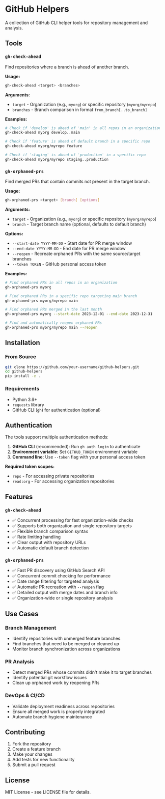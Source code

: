 # GitHub Helpers

A collection of GitHub CLI helper tools for repository management and analysis.

## Tools

### `gh-check-ahead`
Find repositories where a branch is ahead of another branch.

**Usage:**
```bash
gh-check-ahead <target> <branches>
```

**Arguments:**
- `target` - Organization (e.g., `myorg`) or specific repository (`myorg/myrepo`)
- `branches` - Branch comparison in format `from_branch[..to_branch]`

**Examples:**
```bash
# Check if 'develop' is ahead of 'main' in all repos in an organization
gh-check-ahead myorg develop..main

# Check if 'feature' is ahead of default branch in a specific repo
gh-check-ahead myorg/myrepo feature

# Check if 'staging' is ahead of 'production' in a specific repo
gh-check-ahead myorg/myrepo staging..production
```

### `gh-orphaned-prs`
Find merged PRs that contain commits not present in the target branch.

**Usage:**
```bash
gh-orphaned-prs <target> [branch] [options]
```

**Arguments:**
- `target` - Organization (e.g., `myorg`) or specific repository (`myorg/myrepo`)
- `branch` - Target branch name (optional, defaults to default branch)

**Options:**
- `--start-date YYYY-MM-DD` - Start date for PR merge window
- `--end-date YYYY-MM-DD` - End date for PR merge window
- `--reopen` - Recreate orphaned PRs with the same source/target branches
- `--token TOKEN` - GitHub personal access token

**Examples:**
```bash
# Find orphaned PRs in all repos in an organization
gh-orphaned-prs myorg

# Find orphaned PRs in a specific repo targeting main branch
gh-orphaned-prs myorg/myrepo main

# Find orphaned PRs merged in the last month
gh-orphaned-prs myorg --start-date 2023-12-01 --end-date 2023-12-31

# Find and automatically reopen orphaned PRs
gh-orphaned-prs myorg/myrepo main --reopen
```

## Installation

### From Source
```bash
git clone https://github.com/your-username/github-helpers.git
cd github-helpers
pip install -e .
```

### Requirements
- Python 3.6+
- `requests` library
- GitHub CLI (`gh`) for authentication (optional)

## Authentication

The tools support multiple authentication methods:

1. **GitHub CLI** (recommended): Run `gh auth login` to authenticate
2. **Environment variable**: Set `GITHUB_TOKEN` environment variable
3. **Command line**: Use `--token` flag with your personal access token

**Required token scopes:**
- `repo` - For accessing private repositories
- `read:org` - For accessing organization repositories

## Features

### `gh-check-ahead`
- ✅ Concurrent processing for fast organization-wide checks
- ✅ Supports both organization and single repository targets
- ✅ Flexible branch comparison syntax
- ✅ Rate limiting handling
- ✅ Clear output with repository URLs
- ✅ Automatic default branch detection

### `gh-orphaned-prs`
- ✅ Fast PR discovery using GitHub Search API
- ✅ Concurrent commit checking for performance
- ✅ Date range filtering for targeted analysis
- ✅ Automatic PR recreation with `--reopen` flag
- ✅ Detailed output with merge dates and branch info
- ✅ Organization-wide or single repository analysis

## Use Cases

### Branch Management
- Identify repositories with unmerged feature branches
- Find branches that need to be merged or cleaned up
- Monitor branch synchronization across organizations

### PR Analysis
- Detect merged PRs whose commits didn't make it to target branches
- Identify potential git workflow issues
- Clean up orphaned work by reopening PRs

### DevOps & CI/CD
- Validate deployment readiness across repositories
- Ensure all merged work is properly integrated
- Automate branch hygiene maintenance

## Contributing

1. Fork the repository
2. Create a feature branch
3. Make your changes
4. Add tests for new functionality
5. Submit a pull request

## License

MIT License - see LICENSE file for details.
